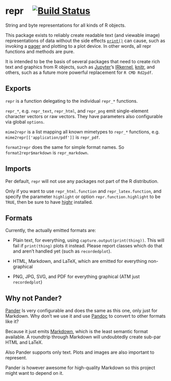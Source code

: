 repr&emsp;[![Build Status](https://travis-ci.org/IRkernel/repr.svg?branch=master)](https://travis-ci.org/IRkernel/repr)
====

String and byte representations for all kinds of R objects.

This package exists to reliably create readable text (and viewable image) representations of data without the side effects [`print()`][print] can cause, such as invoking a [pager][file_show] and plotting to a plot device. In other words, all repr functions and methods are pure.

It is intended to be the basis of several packages that need to create rich text and graphics from R objects, such as [Jupyter][]’s [IRkernel][], [knitr][], and others, such as a future more powerful replacement for `R CMD Rd2pdf`.

[print]: https://stat.ethz.ch/R-manual/R-devel/library/base/html/print.html
[file_show]: https://stat.ethz.ch/R-manual/R-devel/library/base/html/file.show.html
[Jupyter]: http://jupyter.org/
[IRkernel]: https://github.com/IRkernel/IRkernel
[knitr]: http://yihui.name/knitr/

Exports
-------

`repr` is a function delegating to the individual `repr_*` functions.

`repr_*`, e.g. `repr_text`, `repr_html`, and `repr_png` emit single-element character vectors or raw vectors. They have parameters also configurable via global `options`.

`mime2repr` is a list mapping all known mimetypes to `repr_*` functions, e.g. `mime2repr[['application/pdf']]` is `repr_pdf`.

`format2repr` does the same for simple format names. So `format2repr$markdown` is `repr_markdown`.

Imports
-------

Per default, `repr` will not use any packages not part of the R distribution.

Only if you want to use `repr_html.function` and `repr_latex.function`, and specify the parameter `highlight` or option `repr.function.highlight` to be `TRUE`, then be sure to have [highr][] installed.

[highr]: https://github.com/yihui/highr

Formats
-------

Currently, the actually emitted formats are:

* Plain text, for everything, using `capture.output(print(thing))`. This will fail if `print(thing)` plots it instead. Please report classes which do that and aren’t handled yet (such as `recordedplot`).

* HTML, Markdown, and LaTeX, which are emitted for everything non-graphical

* PNG, JPG, SVG, and PDF for everything graphical (ATM just `recordedplot`)

Why not Pander?
---------------

[Pander][] Is very configurable and does the same as this one, only just for Markdown. Why don’t we use it and use [Pandoc][] to convert to other formats like it?

Because it just emits [Markdown][], which is the least semantic format available. A roundtrip through Markdown will undoubtedly create sub-par HTML and LaTeX.

Also Pander supports only text. Plots and images are also important to represent.

Pander is however awesome for high-quality Markdown so this project might want to depend on it.

[Pander]: http://rapporter.github.io/pander/
[Pandoc]: http://pandoc.org/
[Markdown]: http://whatismarkdown.com/
